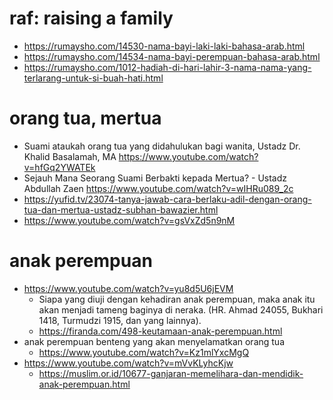 # raf: raising a family

* https://rumaysho.com/14530-nama-bayi-laki-laki-bahasa-arab.html
* https://rumaysho.com/14534-nama-bayi-perempuan-bahasa-arab.html
* https://rumaysho.com/1012-hadiah-di-hari-lahir-3-nama-nama-yang-terlarang-untuk-si-buah-hati.html

# orang tua, mertua
* Suami ataukah orang tua yang didahulukan bagi wanita, Ustadz Dr. Khalid Basalamah, MA https://www.youtube.com/watch?v=hfGq2YWATEk 
* Sejauh Mana Seorang Suami Berbakti kepada Mertua? - Ustadz Abdullah Zaen https://www.youtube.com/watch?v=wIHRu089_2c
* https://yufid.tv/23074-tanya-jawab-cara-berlaku-adil-dengan-orang-tua-dan-mertua-ustadz-subhan-bawazier.html
* https://www.youtube.com/watch?v=gsVxZd5n9nM 

# anak perempuan
* https://www.youtube.com/watch?v=yu8d5U6jEVM
  * Siapa yang diuji dengan kehadiran anak perempuan, maka anak itu akan menjadi tameng baginya di neraka. 
    (HR. Ahmad 24055, Bukhari 1418, Turmudzi 1915, dan yang lainnya).
  * https://firanda.com/498-keutamaan-anak-perempuan.html
* anak perempuan benteng yang akan menyelamatkan orang tua
  * https://www.youtube.com/watch?v=Kz1mlYxcMgQ
* https://www.youtube.com/watch?v=mVvKLyhcKjw
  * https://muslim.or.id/10677-ganjaran-memelihara-dan-mendidik-anak-perempuan.html

